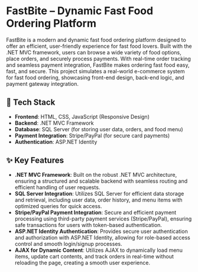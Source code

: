 # FastBite – Dynamic Fast Food Ordering Platform

FastBite is a modern and dynamic fast food ordering platform designed to offer an efficient, user-friendly experience for fast food lovers. Built with the .NET MVC framework, users can browse a wide variety of food options, place orders, and securely process payments. With real-time order tracking and seamless payment integration, FastBite makes ordering fast food easy, fast, and secure.
This project simulates a real-world e-commerce system for fast food ordering, showcasing front-end design, back-end logic, and payment gateway integration.

## 🚀 Tech Stack
- **Frontend**: HTML, CSS, JavaScript (Responsive Design)
- **Backend**: .NET MVC Framework
- **Database**: SQL Server (for storing user data, orders, and food menu)
- **Payment Integration**: Stripe/PayPal (for secure card payments)
- **Authentication**: ASP.NET Identity

## ✨ Key Features
- **.NET MVC Framework**: Built on the robust .NET MVC architecture, ensuring a structured and scalable backend with seamless routing and efficient handling of user requests.
- **SQL Server Integration**: Utilizes SQL Server for efficient data storage and retrieval, including user data, order history, and menu items with optimized queries for quick access.
- **Stripe/PayPal Payment Integration**: Secure and efficient payment processing using third-party payment services (Stripe/PayPal), ensuring safe transactions for users with token-based authentication.
- **ASP.NET Identity Authentication**: Provides secure user authentication and authorization with ASP.NET Identity, allowing for role-based access control and smooth login/signup processes.
- **AJAX for Dynamic Content**: Utilizes AJAX to dynamically load menu items, update cart contents, and track orders in real-time without reloading the page, creating a smooth user experience.
